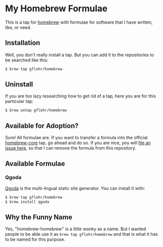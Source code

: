 # My Homebrew Formulae

This is a tap for [homebrew](https://brew.sh) with formulae for software that
I have written, like, or need.

## Installation

Well, you don't really install a tap. But you can add it to the repositories
to be searched like this:

```sh
$ brew tap gflohr/homebrew
```

## Uninstall

If you are too lazy researching how to get rid of a tap, here you are for
this particular tap:

```sh
$ brew untap gflohr/homebrew
```

## Available for Adoption?

Sure! All formulae are.  If you want to transfer a formula into the official
[homebrew-core](https://github.com/Homebrew/homebrew-core) tap, go ahead and
do so.  If you are nice, you will
[file an issue here](https://github.com/gflohr/homebrew-homebrew/issues/new/choose),
so that I can remove the formula from this repository.

## Available Formulae

### Qgoda

[Qgoda](https://www.qgoda.net) is the multi-lingual static site generator.
You can install it with:

```sh
$ brew tap gflohr/homebrew
$ brew install qgoda
```

## Why the Funny Name

Yes, "homebrew-homebrew" is a little wonky as a name.  But I wanted people
to be able use it as `brew tap gflohr/homebrew` and that is what it has to
be named for this purpose.
